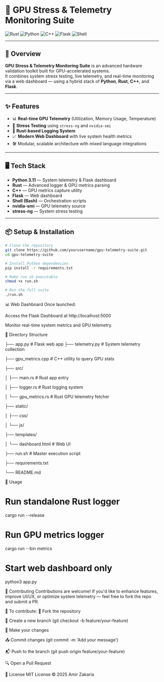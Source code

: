 # 🚀 GPU Stress & Telemetry Monitoring Suite

![Rust](https://img.shields.io/badge/Rust-1.76-orange?style=for-the-badge&logo=rust)
![Python](https://img.shields.io/badge/Python-3.11-blue?style=for-the-badge&logo=python)
![C++](https://img.shields.io/badge/C++-17-blue?style=for-the-badge&logo=c%2B%2B)
![Flask](https://img.shields.io/badge/Flask-Web%20Framework-black?style=for-the-badge&logo=flask)
![Shell](https://img.shields.io/badge/Shell-Bash-brightgreen?style=for-the-badge&logo=gnu-bash)

---

## 📑 Overview

**GPU Stress & Telemetry Monitoring Suite** is an advanced hardware validation toolkit built for GPU-accelerated systems.  
It combines system stress testing, live telemetry, and real-time monitoring via a web dashboard — using a hybrid stack of **Python**, **Rust**, **C++**, and **Flask**.

---

## ✨ Features

- 📊 **Real-time GPU Telemetry** (Utilization, Memory Usage, Temperature)
- 🧪 **Stress Testing** using `stress-ng` and `nvidia-smi`
- 📖 **Rust-based Logging System**
- 📈 **Modern Web Dashboard** with live system health metrics
- 🛠️ Modular, scalable architecture with mixed language integrations

---

## 🖥️ Tech Stack

- **Python 3.11** — System telemetry & Flask dashboard
- **Rust** — Advanced logger & GPU metrics parsing
- **C++** — GPU metrics capture utility
- **Flask** — Web dashboard
- **Shell (Bash)** — Orchestration scripts
- **nvidia-smi** — GPU telemetry source
- **stress-ng** — System stress testing

---

## 📦 Setup & Installation

```bash
# Clone the repository
git clone https://github.com/yourusername/gpu-telemetry-suite.git
cd gpu-telemetry-suite

# Install Python dependencies
pip install -r requirements.txt

# Make run.sh executable
chmod +x run.sh

# Run the full suite
./run.sh

```

📊 Web Dashboard
Once launched:

Access the Flask Dashboard at http://localhost:5000

Monitor real-time system metrics and GPU telemetry.


📂 Directory Structure

├── app.py               # Flask web app
├── telemetry.py         # System telemetry collection

├── gpu_metrics.cpp      # C++ utility to query GPU stats

├── src/

│   ├── main.rs          # Rust app entry

│   ├── logger.rs        # Rust logging system

│   └── gpu_metrics.rs   # Rust GPU telemetry fetcher

├── static/

│   ├── css/

│   └── js/

├── templates/

│   └── dashboard.html   # Web UI

├── run.sh               # Master execution script

├── requirements.txt

└── README.md


📌 Usage
# Run standalone Rust logger
cargo run --release

# Run GPU metrics logger
cargo run --bin metrics

# Start web dashboard only
python3 app.py



🤝 Contributing
Contributions are welcome!
If you'd like to enhance features, improve UI/UX, or optimize system telemetry — feel free to fork the repo and submit a PR.

📝 To contribute:
🍴 Fork the repository

🌱 Create a new branch (git checkout -b feature/your-feature)

📝 Make your changes

📤 Commit changes (git commit -m 'Add your message')

📬 Push to the branch (git push origin feature/your-feature)

🔍 Open a Pull Request



📄 License
MIT License © 2025 Amir Zakaria



